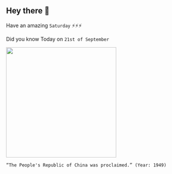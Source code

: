 ## Hey there 👋
Have an amazing `Saturday` ⚡⚡⚡

Did you know Today on `21st of September`
 
 [<img src="https://upload.wikimedia.org/wikipedia/commons/3/3e/PRCFounding.jpg" width="300" />](https://history.state.gov/milestones/1945-1952/chinese-rev#:~:text=On%20October%201%2C%201949%2C%20Chinese,Republic%20of%20China%20(PRC).) 
 ```
“The People's Republic of China was proclaimed.” (Year: 1949)
```
